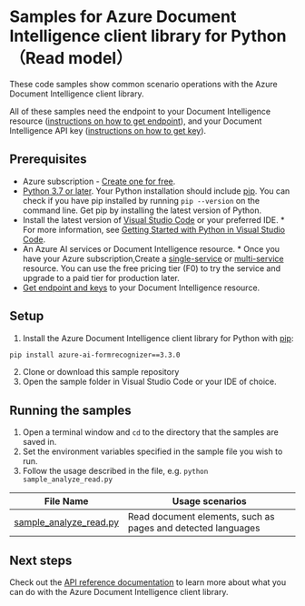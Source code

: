 # Samples for Azure Document Intelligence client library for Python（Read model）

These code samples show common scenario operations with the Azure Document Intelligence client library.

All of these samples need the endpoint to your Document Intelligence resource ([instructions on how to get endpoint][get-endpoint-instructions]), and your Document Intelligence API key ([instructions on how to get key][get-key-instructions]).



## Prerequisites
* Azure subscription - [Create one for free](https://azure.microsoft.com/free/ai-services/).
* [Python 3.7 or later](https://www.python.org/). Your Python installation should include [pip](https://pip.pypa.io/en/stable/). You can check if you have pip installed by running `pip --version` on the command line. Get pip by installing the latest version of Python.
* Install the latest version of [Visual Studio Code](https://code.visualstudio.com/) or your preferred IDE.  * For more information, see [Getting Started with Python in Visual Studio Code](https://code.visualstudio.com/docs/python/python-tutorial).
* An Azure AI services or Document Intelligence resource. * Once you have your Azure subscription,Create a [single-service](https://aka.ms/single-service) or [multi-service](https://aka.ms/multi-service) resource.
    You can use the free pricing tier (F0) to try the service and upgrade to a paid tier for production later.
* [Get endpoint and keys](https://learn.microsoft.com/en-us/azure/ai-services/document-intelligence/create-document-intelligence-resource?view=doc-intel-4.0.0#get-endpoint-url-and-keys) to your Document Intelligence resource.

## Setup

1. Install the Azure Document Intelligence client library for Python with [pip][pip]:

```bash
pip install azure-ai-formrecognizer==3.3.0
```

2. Clone or download this sample repository
3. Open the sample folder in Visual Studio Code or your IDE of choice.

## Running the samples

1. Open a terminal window and `cd` to the directory that the samples are saved in.
2. Set the environment variables specified in the sample file you wish to run.
3. Follow the usage described in the file, e.g. `python sample_analyze_read.py`


|File Name|**Usage scenarios**|
|----------------|-------------|
|[sample_analyze_read.py](sample_analyze_read.py/)|Read document elements, such as pages and detected languages|

## Next steps

Check out the [API reference documentation][python-di-ref-docs] to learn more about
what you can do with the Azure Document Intelligence client library.


[azure_identity]: https://github.com/Azure/azure-sdk-for-python/tree/main/sdk/identity/azure-identity

[pip]: https://pypi.org/project/pip/
[python-di-ref-docs]: https://aka.ms/azsdk/python/documentintelligence/docs
[get-endpoint-instructions]: https://github.com/Azure/azure-sdk-for-python/blob/main/sdk/documentintelligence/azure-ai-documentintelligence/README.md#get-the-endpoint
[get-key-instructions]: https://github.com/Azure/azure-sdk-for-python/blob/main/sdk/documentintelligence/azure-ai-documentintelligence/README.md#get-the-api-key


